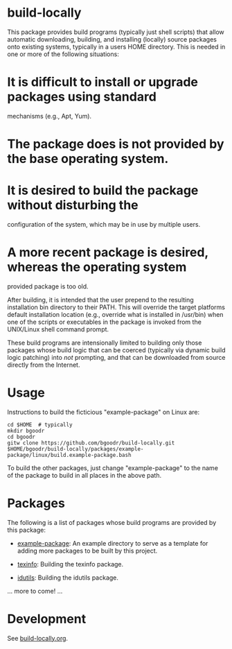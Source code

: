 build-locally
=============

This package provides build programs (typically just shell scripts)
that allow automatic downloading, building, and installing (locally)
source packages onto existing systems, typically in a users HOME
directory. This is needed in one or more of the following situations:

# It is difficult to install or upgrade packages using standard
  mechanisms (e.g., Apt, Yum).

# The package does is not provided by the base operating system.

# It is desired to build the package without disturbing the
  configuration of the system, which may be in use by multiple users.

# A more recent package is desired, whereas the operating system
  provided package is too old.

After building, it is intended that the user prepend to the resulting
installation bin directory to their PATH. This will override the
target platforms default installation location (e.g., override what is
installed in /usr/bin) when one of the scripts or executables in the
package is invoked from the UNIX/Linux shell command prompt.

These build programs are intensionally limited to building only those
packages whose build logic that can be coerced (typically via dynamic
build logic patching) into *not* prompting, and that can be downloaded
from source directly from the Internet.

Usage
=====

Instructions to build the ficticious "example-package" on Linux are:

    cd $HOME  # typically
    mkdir bgoodr
    cd bgoodr
    gitw clone https://github.com/bgoodr/build-locally.git
    $HOME/bgoodr/build-locally/packages/example-package/linux/build.example-package.bash

To build the other packages, just change "example-package" to the name of
the package to build in all places in the above path.

Packages
========

The following is a list of packages whose build programs are provided by this package:

* [example-package](packages/example-package/README.md): An example directory to serve
as a template for adding more packages to be built by this project.

* [texinfo](packages/texinfo/README.md): Building the texinfo package.

* [idutils](packages/idutils/README.md): Building the idutils package.

... more to come! ...

Development
===========

See [build-locally.org](build-locally.org).
